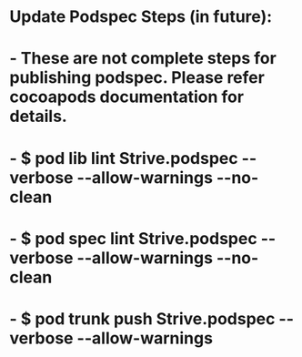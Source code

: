 # Update Podspec Steps (in future):
#   - These are not complete steps for publishing podspec. Please refer cocoapods documentation for details.
#   - $ pod lib lint Strive.podspec --verbose --allow-warnings --no-clean
#   - $ pod spec lint Strive.podspec --verbose --allow-warnings --no-clean
#   - $ pod trunk push Strive.podspec  --verbose --allow-warnings

